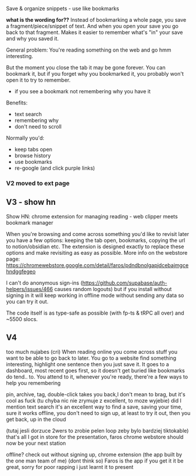 Save & organize snippets - use like bookmarks

**what is the wording for??**
Instead of bookmarking a whole page, you save a fragment/piece/snippet of text. And when you open your save you go back to that fragment.
Makes it easier to remember what's "in" your save and why you saved it.

General problem: 
You're reading something on the web and go hmm interesting.
<!-- But if you close the tab you don't know if you'll ever -->
But the moment you close the tab it may be gone forever.
You can bookmark it, but if you forget why you bookmarked it, you probably won't open it to try to remember.
* if you see a bookmark not remembering why you have it

Benefits:
* text search
* remembering why
* don't need to scroll

Normally you'd:
* keep tabs open
* browse history
* use bookmarks
* re-google (and click purple links)

### V2 moved to ext page

## V3 - show hn
Show HN: chrome  extension for managing reading - web clipper meets bookmark manager

When you're browsing and come across something you'd like to revisit later you have a few options: keeping the tab open, bookmarks, copying the url to notion/obsidian etc. 
The extension is designed exactly to replace these options and make revisiting as easy as possible.
More info on the webstore page: https://chromewebstore.google.com/detail/faros/pdndbnolgapjdcebajmgcehndggfegeo

I can't do anonymous sign-ins (https://github.com/supabase/auth-helpers/issues/466 causes random logouts) but if you install without signing in it will keep working in offline mode without sending any data so you can try it out.

The code itself is as type-safe as possible (with fp-ts & tRPC all over) and ~5500 slocs.

## V4
too much nujabes (cri)
When reading online you come across stuff you want to be able to go back to later.
You go to a website find something interesting, highlight one sentence then you just save it.
It goes to a dashboard, most recent goes first, so it doesn't get buried like bookmarks do tend..
to. You attend to it, whenever you're ready, there're a few ways to help you remembering

pin, archive, tag, double-click takes you back,I don't mean to brag, but it's cool as fuck
(tu chyba nic nie zrymuje z excellent, to moze wyjebie) did I mention text search it's an excellent
way to find a save, saving your time, sure it works offline, you don't need to sign
up, at least to try it out, then you get back, up in the cloud

(tutaj jesli dorzuce 2wers to zrobie pelen loop zeby  bylo bardziej tiktokable)
that's all I got in store for the presentation, faros chrome webstore should now be your next station

offline? check out without signing up, chrome extension
(the app built by the one man team of me)
(dont think so)
Faros is the app if you get it it be great, sorry for poor rapping i just learnt it to present





